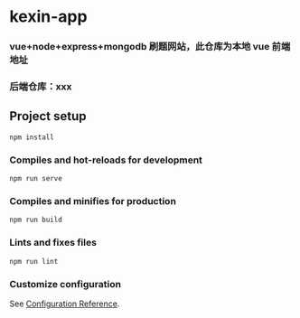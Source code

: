# kexin-app

### vue+node+express+mongodb 刷题网站，此仓库为本地 vue 前端地址

### 后端仓库：xxx

## Project setup

```
npm install
```

### Compiles and hot-reloads for development

```
npm run serve
```

### Compiles and minifies for production

```
npm run build
```

### Lints and fixes files

```
npm run lint
```

### Customize configuration

See [Configuration Reference](https://cli.vuejs.org/config/).

